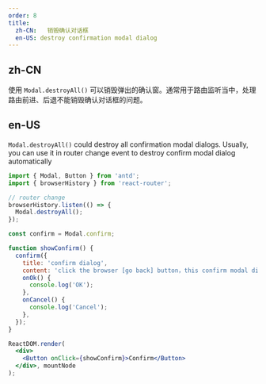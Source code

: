 ```yaml
---
order: 8
title:
  zh-CN:   销毁确认对话框
  en-US: destroy confirmation modal dialog
---
```


## zh-CN

使用 `Modal.destroyAll()` 可以销毁弹出的确认窗。通常用于路由监听当中，处理路由前进、后退不能销毁确认对话框的问题。

## en-US

`Modal.destroyAll()` could destroy all confirmation modal dialogs. Usually, you can use it in router change event to destroy confirm modal dialog automatically

```jsx
import { Modal, Button } from 'antd';
import { browserHistory } from 'react-router';

// router change
browserHistory.listen(() => {
  Modal.destroyAll();
});

const confirm = Modal.confirm;

function showConfirm() {
  confirm({
    title: 'confirm dialog',
    content: 'click the browser [go back] button，this confirm modal dialog will destroy Automatically',
    onOk() {
      console.log('OK');
    },
    onCancel() {
      console.log('Cancel');
    },
  });
}

ReactDOM.render(
  <div>
    <Button onClick={showConfirm}>Confirm</Button>
  </div>, mountNode
);
```
